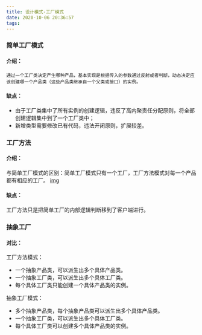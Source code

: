 ```yaml
---
title: 设计模式-工厂模式
date: 2020-10-06 20:36:57
tags:
---
```



### 简单工厂模式
#### 介绍： 
`通过一个工厂类决定产生哪种产品，基本实现是根据传入的参数通过反射或者判断，动态决定应该创建哪一个产品类（这些产品类继承自一个父类或接口）的实例。`

#### 缺点： 
* 由于工厂类集中了所有实例的创建逻辑，违反了高内聚责任分配原则，将全部创建逻辑集中到了一个工厂类中；
*  新增类型需要修改已有代码，违法开闭原则，扩展较差。
### 工厂方法
#### 介绍：
与简单工厂模式的区别：简单工厂模式只有一个工厂，工厂方法模式对每一个产品都有相应的工厂。
[img][1]
#### 缺点：
工厂方法只是把简单工厂的内部逻辑判断移到了客户端进行。
### 抽象工厂
#### 对比：
工厂方法模式：
*  一个抽象产品类，可以派生出多个具体产品类。
*   一个抽象工厂类，可以派生出多个具体工厂类。 
* 每个具体工厂类只能创建一个具体产品类的实例。

抽象工厂模式：
*  多个抽象产品类，每个抽象产品类可以派生出多个具体产品类。
* 一个抽象工厂类，可以派生出多个具体工厂类。
*  每个具体工厂类可以创建多个具体产品类的实例。

[1]:	https://user-gold-cdn.xitu.io/2017/3/2/907c982a4cefea5c44c612dafe09cc28?imageslim